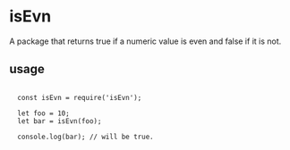 # isEvn 

A package that returns true if a numeric value is even and false if it is not.

## usage

````

  const isEvn = require('isEvn');

  let foo = 10;
  let bar = isEvn(foo);
  
  console.log(bar); // will be true.

````

